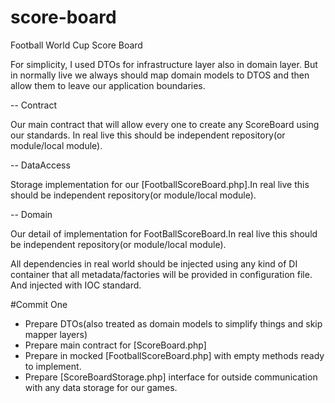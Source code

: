 # score-board
Football World Cup Score Board


For simplicity, I used DTOs for infrastructure layer also in domain layer. But in  normally live we always should map domain models to DTOS 
and then allow them to leave our application boundaries.


-- Contract

Our main contract that will allow every one to create any ScoreBoard using our standards. In real live this 
should be independent repository(or module/local module).

-- DataAccess
 
Storage implementation for our [FootballScoreBoard.php].In real live this
should be independent repository(or module/local module).


-- Domain
   
Our detail of implementation for FootBallScoreBoard.In real live this
should be independent repository(or module/local module).

All dependencies in real world should be injected using any kind of DI container that all 
metadata/factories will be provided in configuration file.
And injected with IOC standard. 


#Commit One 
- Prepare DTOs(also treated as domain models to simplify things and skip mapper layers)
- Prepare main contract for [ScoreBoard.php]
- Prepare in mocked [FootballScoreBoard.php] with empty methods ready to implement.
- Prepare [ScoreBoardStorage.php] interface for outside communication with any data storage for our games.
